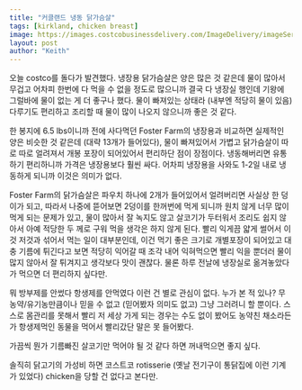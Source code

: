 ```yaml
---
title: "커클랜드 냉동 닭가슴살"
tags: [kirkland, chicken breast]
image: https://images.costcobusinessdelivery.com/ImageDelivery/imageService?profileId=12028466&itemId=382861&recipeName=680
layout: post
author: "Keith"
---
```


오늘 costco를 돌다가 발견했다. 냉장용 닭가슴살은 양은 많은 것 같은데 물이 많아서 무겁고 어차피 한번에 다 먹을 수 없을 정도로 많으니까 결국 다 냉장실 행인데 기왕에 그럴바에 물이 없는 게 더 좋구나 했다. 물이 빠져있는 상태라 (내부엔 적당히 물이 있음) 다루기도 편리하고 조리할 때 물이 많이 나오지 않으니까 좋은 것 같다.

한 봉지에 6.5 lbs이니까 전에 사다먹던 Foster Farm의 냉장용과 비교하면 실제적인 양은 비슷한 것 같은데 (대략 13개가 들어있다), 물이 빠져있어서 가볍고 닭가슴살이 따로 따로 얼려져서 개봉 포장이 되어있어서 편리하단 점이 장점이다. 냉동해버리면 유통하기 편리하니까 가격은 냉장용보다 훨씬 싸다. 어차피 냉장용을 사와도 1-2일 내로 냉동하게 되니까 이것은 의미가 없다. 

Foster Farm의 닭가슴살은 파우치 하나에 2개가 들어있어서 얼려버리면 사실상 한 덩이가 되고, 따라서 나중에 뜯어보면 2덩이를 한꺼번에 먹게 되니까 원치 않게 너무 많이 먹게 되는 문제가 있고, 물이 많아서 잘 녹지도 않고 살코기가 두터워서 조리도 쉽지 않아서 아예 적당한 두 께로 구워 먹을 생각은 하지 않게 된다. 빨리 익게끔 얇게 썰어서 이것 저것과 섞어서 먹는 일이 대부분인데, 이건 먹기 좋은 크기로 개별포장이 되어있고 대충 기름에 튀긴다고 보면 적당히 익어갈 때 조각 내어 익혀먹으면 빨리 익을 뿐더러 물이 많지 않아서 잘 튀겨지고 생각보다 맛이 괜찮다. 물론 하루 전날에 냉장실로 옮겨놓았다가 먹으면 더 편리하지 싶다만.

뭐 방부제를 안썼다 항생제를 안먹였다 이런 건 별로 관심이 없다. 누가 본 적 있나? 무농약/유기농만큼이나 믿을 수 없고 (믿어봤자 의미도 없고) 그냥 그러려니 할 뿐이다. 스스로 몸관리를 못해서 빨리 저 세상 가게 되는 경우는 수도 없이 봤어도 농약친 채소라든가 항생제먹인 동물을 먹어서 빨리갔단 말은 못 들어봤다. 

가끔씩 뭔가 기름빠진 살코기만 먹어야 될 것 같다 하면 꺼내먹으면 좋지 싶다. 

솔직히 닭고기의 가성비 하면 코스트코 rotisserie (옛날 전기구이 통닭집에 이런 기계가 있었다) chicken을 당할 건 없다고 본다만. 

